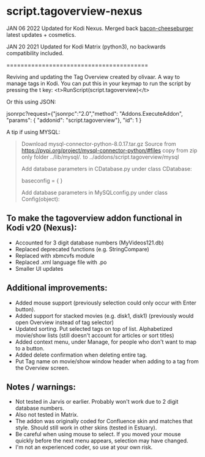 # script.tagoverview-nexus

JAN 06 2022
Updated for Kodi Nexus. Merged back [bacon-cheeseburger](https://github.com/bacon-cheeseburger/script.tagoverview) latest updates + cosmetics.

JAN 20 2021
Updated for Kodi Matrix (python3), no backwards compatibility included.

========================================

Reviving and updating the Tag Overview created by olivaar.   A way to manage tags in Kodi.  You can put this in your keymap to run the script by pressing the t key: &lt;t&gt;RunScript(script.tagoverview)&lt;/t&gt;

Or this using JSON:

jsonrpc?request={"jsonrpc":"2.0","method": "Addons.ExecuteAddon", "params": { "addonid": "script.tagoverview"}, "id": 1 }

A tip if using MYSQL:
>
>Download mysql-connector-python-8.0.17.tar.gz Source from 
>https://pypi.org/project/mysql-connector-python/#files
>copy from zip only folder ../lib/mysql/*.* to ../addons/script.tagoverview/mysql
>
>Add database parameters in CDatabase.py
>under
>class CDatabase:
>
>    baseconfig = {
>    }
>
>Add database parameters in MySQLconfig.py
>under
>class Config(object):

## To make the tagoverview addon functional in Kodi v20 (Nexus):

* Accounted for 3 digit database numbers (MyVideos121.db)
* Replaced deprecated functions (e.g. StringCompare)
* Replaced with xbmcvfs module
* Replaced .xml language file with .po
* Smaller UI updates

## Additional improvements:
* Added mouse support (previously selection could only occur with Enter button).  
* Added support for stacked movies (e.g. disk1, disk1) (previously would open Overview instead of tag selector) 
* Updated sorting.  Put selected tags on top of list.  Alphabetized movie/show lists (still doesn't account for articles or sort titles)
* Added context menu, under Manage, for people who don't want to map to a button.  
* Added delete confirmation when deleting entire tag.
* Put Tag name on movie/show window header when adding to a tag from the Overview screen.

## Notes / warnings:
* Not tested in Jarvis or earlier.  Probably won't work due to 2 digit database numbers.
* Also not tested in Matrix.
* The addon was originally coded for Confluence skin and matches that style.  Should still work in other skins (tested in Estuary).
* Be careful when using mouse to select.  If you moved your mouse quickly before the next menu appears, selection may have changed.
* I'm not an experienced coder, so use at your own risk.
